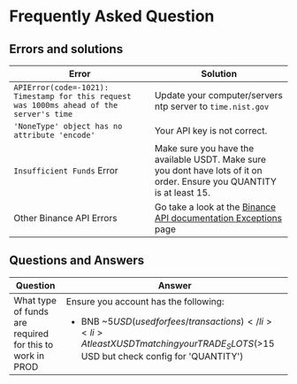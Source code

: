 # Frequently Asked Question

## 

## Errors and solutions


| Error   |   Solution |
|----------|-------------|
| `APIError(code=-1021): Timestamp for this request was 1000ms ahead of the server's time` |  Update your computer/servers ntp server to `time.nist.gov` |
|`'NoneType' object has no attribute 'encode'`| Your API key is not correct. |
|`Insufficient Funds` Error| Make sure you have the available USDT. Make sure you dont have lots of it on order. Ensure you QUANTITY is at least 15. |
| Other Binance API Errors| Go take a look at the [Binance API documentation Exceptions](https://github.com/binance/binance-spot-api-docs/blob/master/errors.md) page |

## Questions and Answers

| Question   |   Answer |
|----------|-------------|
| What type of funds are required for this to work in PROD |  Ensure you account has the following: <ul><li>BNB ~$5 USD (used for fees / transactions)</li><li>Atleast X USDT matching your TRADE_SLOTS  (>$15 USD but check config for 'QUANTITY')</li></ul> |




